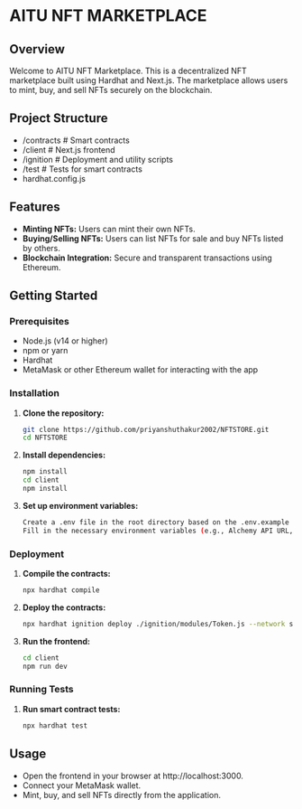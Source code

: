 # AITU NFT MARKETPLACE

## Overview
Welcome to AITU NFT Marketplace.
This is a decentralized NFT marketplace built using Hardhat and Next.js. The marketplace allows users to mint, buy, and sell NFTs securely on the blockchain.

## Project Structure

- /contracts # Smart contracts
- /client # Next.js frontend
- /ignition # Deployment and utility scripts
- /test # Tests for smart contracts
- hardhat.config.js

## Features

- **Minting NFTs:** Users can mint their own NFTs.
- **Buying/Selling NFTs:** Users can list NFTs for sale and buy NFTs listed by others.
- **Blockchain Integration:** Secure and transparent transactions using Ethereum.

## Getting Started

### Prerequisites

- Node.js (v14 or higher)
- npm or yarn
- Hardhat
- MetaMask or other Ethereum wallet for interacting with the app

### Installation

1. **Clone the repository:**

   ```bash
   git clone https://github.com/priyanshuthakur2002/NFTSTORE.git
   cd NFTSTORE

   ```

2. **Install dependencies:**

   ```bash
   npm install
   cd client
   npm install

   ```

3. **Set up environment variables:**

   ```bash
   Create a .env file in the root directory based on the .env.example file.
   Fill in the necessary environment variables (e.g., Alchemy API URL, Private Key).

   ```

### Deployment

1. **Compile the contracts:**

   ```bash
   npx hardhat compile

   ```

2. **Deploy the contracts:**

   ```bash
   npx hardhat ignition deploy ./ignition/modules/Token.js --network sepolia

   ```

3. **Run the frontend:**
   ```bash
   cd client
   npm run dev
   ```

### Running Tests

1. **Run smart contract tests:**
   ```bash
   npx hardhat test
   ```

## Usage

- Open the frontend in your browser at http://localhost:3000.
- Connect your MetaMask wallet.
- Mint, buy, and sell NFTs directly from the application.
